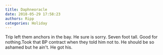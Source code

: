 ```yaml
---
title: Daphneoracle
date: 2018-05-29 17:58:23
authors: Ripp
categories: Holiday
---
```


 Trip left them anchors in the bay. He sure is sorry. Seven foot tall. Good for nothing.Took that BP contract when they told him not to. He should be so ashamed but he ain't. He got his.